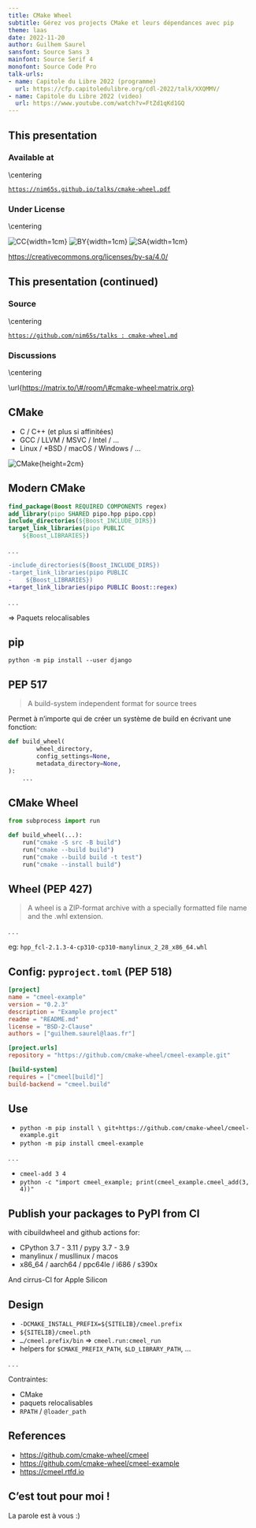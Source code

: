```yaml
---
title: CMake Wheel
subtitle: Gérez vos projects CMake et leurs dépendances avec pip
theme: laas
date: 2022-11-20
author: Guilhem Saurel
sansfont: Source Sans 3
mainfont: Source Serif 4
monofont: Source Code Pro
talk-urls:
- name: Capitole du Libre 2022 (programme)
  url: https://cfp.capitoledulibre.org/cdl-2022/talk/XXQMMV/
- name: Capitole du Libre 2022 (video)
  url: https://www.youtube.com/watch?v=FtZd1qKd1GQ
---
```


## This presentation

### Available at

\centering

[`https://nim65s.github.io/talks/cmake-wheel.pdf`](https://nim65s.github.io/talks/cmake-wheel.pdf)

### Under License

\centering

![CC](media/cc.png){width=1cm}
![BY](media/by.png){width=1cm}
![SA](media/sa.png){width=1cm}

<https://creativecommons.org/licenses/by-sa/4.0/>

## This presentation (continued)

### Source

\centering

[`https://github.com/nim65s/talks :
cmake-wheel.md`](https://github.com/nim65s/talks/blob/main/cmake-wheel.md)

### Discussions

\centering

\url{https://matrix.to/\#/room/\#cmake-wheel:matrix.org}

## CMake

- C / C++ (et plus si affinitées)
- GCC / LLVM / MSVC / Intel / …
- Linux / *BSD / macOS / Windows / …

![CMake](media/cmake.png){height=2cm}

## Modern CMake

```cmake
find_package(Boost REQUIRED COMPONENTS regex)
add_library(pipo SHARED pipo.hpp pipo.cpp)
include_directories(${Boost_INCLUDE_DIRS})
target_link_libraries(pipo PUBLIC
    ${Boost_LIBRARIES})
```

. . .

```diff
-include_directories(${Boost_INCLUDE_DIRS})
-target_link_libraries(pipo PUBLIC
-    ${Boost_LIBRARIES})
+target_link_libraries(pipo PUBLIC Boost::regex)
```
. . .

=> Paquets relocalisables

## pip

```
python -m pip install --user django
```

## PEP 517

> A build-system independent format for source trees

Permet à n’importe qui de créer un système de build en écrivant une fonction:

```python
def build_wheel(
        wheel_directory,
        config_settings=None,
        metadata_directory=None,
):
    ...
```

## CMake Wheel

```python
from subprocess import run

def build_wheel(...):
    run("cmake -S src -B build")
    run("cmake --build build")
    run("cmake --build build -t test")
    run("cmake --install build")
```

## Wheel (PEP 427)

> A wheel is a ZIP-format archive with a specially formatted file name and the .whl extension.

. . .

eg: `hpp_fcl-2.1.3-4-cp310-cp310-manylinux_2_28_x86_64.whl`

## Config: `pyproject.toml` (PEP 518)

```toml
[project]
name = "cmeel-example"
version = "0.2.3"
description = "Example project"
readme = "README.md"
license = "BSD-2-Clause"
authors = ["guilhem.saurel@laas.fr"]

[project.urls]
repository = "https://github.com/cmake-wheel/cmeel-example.git"

[build-system]
requires = ["cmeel[build]"]
build-backend = "cmeel.build"
```

## Use

- `python -m pip install \ git+https://github.com/cmake-wheel/cmeel-example.git`
- `python -m pip install cmeel-example`

. . .

- `cmeel-add 3 4`
- `python -c "import cmeel_example; print(cmeel_example.cmeel_add(3, 4))"`

## Publish your packages to PyPI from CI

with cibuildwheel and github actions for:

- CPython 3.7 - 3.11 / pypy 3.7 - 3.9
- manylinux / musllinux / macos
- x86_64 / aarch64 / ppc64le / i686 / s390x

And cirrus-CI for Apple Silicon

## Design

- `-DCMAKE_INSTALL_PREFIX=${SITELIB}/cmeel.prefix`
- `${SITELIB}/cmeel.pth`
- `…/cmeel.prefix/bin` => `cmeel.run:cmeel_run`
- helpers for `$CMAKE_PREFIX_PATH`, `$LD_LIBRARY_PATH`, …

. . .

Contraintes:

- CMake
- paquets relocalisables
- `RPATH` / `@loader_path`


## References

- <https://github.com/cmake-wheel/cmeel>
- <https://github.com/cmake-wheel/cmeel-example>
- <https://cmeel.rtfd.io>

## C’est tout pour moi !

La parole est à vous :)
